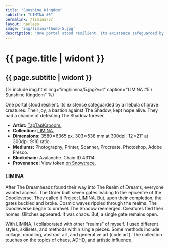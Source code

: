 ```yaml
---
title: "Sunshine Kingdom"
subtitle: "LIMINA #5"
permalink: /limina/5/
layout: navless
image: 'img/limina/thumb-5.jpg'
description: "One portal stood resilient. Its existence safeguarded by a nebula of brave creatures. Their joy, a bastion against The Shadow, kept hope alive. They had a chance of defeating The Shadow forever."
---
```

# {{ page.title | widont }}
## {{ page.subtitle | widont }}

{% include img.html img="img/limina/5.jpg?v=1" caption="LIMINA #5 / Sunshine Kingdom" %}

One portal stood resilient. Its existence safeguarded by a nebula of brave creatures. Their joy, a bastion against The Shadow, kept hope alive. They had a chance of defeating The Shadow forever.

- **Artist:** [TapTapKaboom.](https://www.taptapkaboom.com)
- **Collection:** [LIMINA.](https://www.taptapkaboom.com/limina)
- **Dimensions:** 3580 × 6365 px. 303 × 538 mm at 300dpi. 12 × 21" at 300dpi. 9:16 ratio.
- **Mediums:** Photography, Printer, Scanner, Procreate, Photoshop, Adobe Fresco.
- **Blockchain:** Avalanche. Chain ID 43114.
- **Provenance:** View token [on Snowtrace.](https://snowtrace.io/nft/0xE83DB7fA84Ca2D12B4dcb126659CC09d28F67931/5?chainId=43114)

### LIMINA
After The Dreamheadz found their way into The Realm of Dreams, everyone wanted access. The Order built seven gates leading to the epicentre of the Doodleverse. They called it Project LIMINA. But, upon their completion, the gates buckled and broke. Cosmic waves rippled through the realms. The Doodleverse began to unravel. The Shadow reemerged. Creatures fled their homes. Glitches appeared. It was chaos. But, a single gate remains open.

With LIMINA, I collaborated with other “realms” of myself. I used different styles, skillsets, and methods within single pieces. Some methods include collage, doodling, abstract art, and generative art (code art). The collection touches on the topics of chaos, ADHD, and artistic influence.
